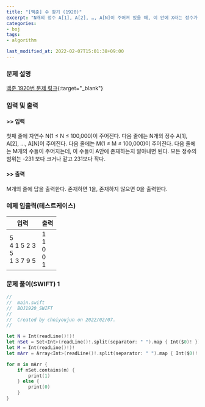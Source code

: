 ```yaml
---
title: "[백준] 수 찾기 (1920)"
excerpt: "N개의 정수 A[1], A[2], …, A[N]이 주어져 있을 때, 이 안에 X라는 정수가 존재하는지 알아내는 프로그램을 작성하시오."
categories:
- boj
tags:
- algorithm

last_modified_at: 2022-02-07T15:01:38+09:00
---
```



### 문제 설명
[백준 1920번 문제 링크](https://www.acmicpc.net/problem/1920#description){:target="_blank"}




### 입력 및 출력
#### >> 입력
첫째 줄에 자연수 N(1 ≤ N ≤ 100,000)이 주어진다. 다음 줄에는 N개의 정수 A[1], A[2], …, A[N]이 주어진다. 다음 줄에는 M(1 ≤ M ≤ 100,000)이 주어진다. 다음 줄에는 M개의 수들이 주어지는데, 이 수들이 A안에 존재하는지 알아내면 된다. 모든 정수의 범위는 \-231 보다 크거나 같고 231보다 작다.



#### >> 출력
M개의 줄에 답을 출력한다. 존재하면 1을, 존재하지 않으면 0을 출력한다.





### 예제 입출력(테스트케이스)


|입력|출력|
|-----|------|
|5<br>4 1 5 2 3<br>5<br>1 3 7 9 5|1<br>1<br>0<br>0<br>1|




### 문제 풀이(SWIFT) 1
```swift
//
//  main.swift
//  BOJ1920_SWIFT
//
//  Created by choiyoujun on 2022/02/07.
//

let N = Int(readLine()!)!
let nSet = Set<Int>(readLine()!.split(separator: " ").map { Int($0)! })
let M = Int(readLine()!)!
let mArr = Array<Int>(readLine()!.split(separator: " ").map { Int($0)! })

for m in mArr {
    if nSet.contains(m) {
        print(1)
    } else {
        print(0)
    }
}

```